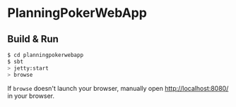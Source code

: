 # PlanningPokerWebApp #

## Build & Run ##

```sh
$ cd planningpokerwebapp
$ sbt
> jetty:start
> browse
```

If `browse` doesn't launch your browser, manually open [http://localhost:8080/](http://localhost:8080/) in your browser.
